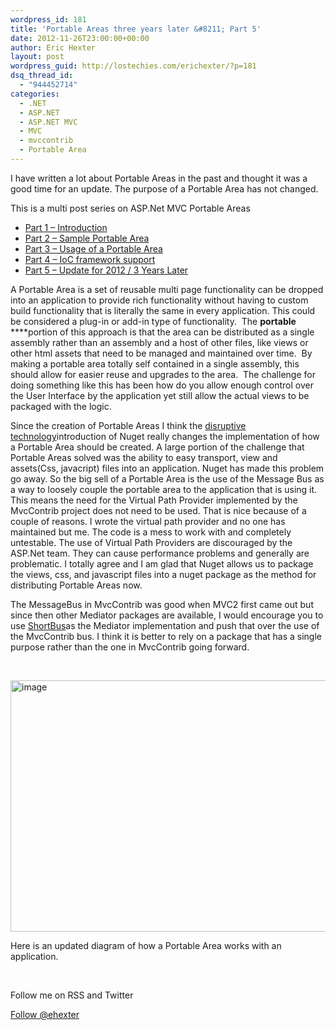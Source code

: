 ```yaml
---
wordpress_id: 181
title: 'Portable Areas three years later &#8211; Part 5'
date: 2012-11-26T23:00:00+00:00
author: Eric Hexter
layout: post
wordpress_guid: http://lostechies.com/erichexter/?p=181
dsq_thread_id:
  - "944452714"
categories:
  - .NET
  - ASP.NET
  - ASP.NET MVC
  - MVC
  - mvccontrib
  - Portable Area
---
```

I have written a lot about Portable Areas in the past and thought it was a good time for an update. The purpose of a Portable Area has not changed.

This is a multi post series on ASP.Net MVC Portable Areas

  * [Part 1 – Introduction](http://lostechies.com/erichexter/2009/11/01/asp-net-mvc-portable-areas-via-mvccontrib/)
  * [Part 2 – Sample Portable Area](/blogs/hex/archive/2009/11/02/asp-net-mvc-portable-areas-part-2.aspx)
  * [Part 3 – Usage of a Portable Area](/blogs/hex/archive/2009/11/03/asp-net-mvc-portable-areas-part-3.aspx)
  * [Part 4 &#8211; IoC framework support](/blogs/hex/archive/2009/11/04/asp-net-mvc-portable-area-part-4-ioc-framework-support.aspx)
  * [Part 5 &#8211; Update for 2012 / 3 Years Later](http://lostechies.com/erichexter/2012/11/26/portable-areas-3-years-later/)

A Portable Area is a set of reusable multi page functionality can be dropped into an application to provide rich functionality without having to custom build functionality that is literally the same in every application. This could be considered a plug-in or add-in type of functionality.  The **portable** ****portion of this approach is that the area can be distributed as a single assembly rather than an assembly and a host of other files, like views or other html assets that need to be managed and maintained over time.  By making a portable area totally self contained in a single assembly, this should allow for easier reuse and upgrades to the area.  The challenge for doing something like this has been how do you allow enough control over the User Interface by the application yet still allow the actual views to be packaged with the logic.

Since the creation of Portable Areas I think the [disruptive technology](http://en.wikipedia.org/wiki/Disruptive_innovation)introduction of Nuget really changes the implementation of how a Portable Area should be created. A large portion of the challenge that Portable Areas solved was the ability to easy transport, view and assets(Css, javacript) files into an application. Nuget has made this problem go away. So the big sell of a Portable Area is the use of the Message Bus as a way to loosely couple the portable area to the application that is using it. This means the need for the Virtual Path Provider implemented by the MvcContrib project does not need to be used. That is nice because of a couple of reasons. I wrote the virtual path provider and no one has maintained but me. The code is a mess to work with and completely untestable. The use of Virtual Path Providers are discouraged by the ASP.Net team. They can cause performance problems and generally are problematic. I totally agree and I am glad that Nuget allows us to package the views, css, and javascript files into a nuget package as the method for distributing Portable Areas now.

The MessageBus in MvcContrib was good when MVC2 first came out but since then other Mediator packages are available, I would encourage you to use [ShortBus](http://nuget.org/packages/ShortBus)as the Mediator implementation and push that over the use of the MvcContrib bus. I think it is better to rely on a package that has a single purpose rather than the one in MvcContrib going forward.

&nbsp;

[<img style="background-image: none; padding-left: 0px; padding-right: 0px; display: inline; padding-top: 0px; border: 0px;" title="image" src="http://lostechies.com/content/erichexter/uploads/2012/10/image_thumb4.png" alt="image" width="520" height="402" border="0" />](http://lostechies.com/content/erichexter/uploads/2012/10/image7.png)

Here is an updated diagram of how a Portable Area works with an application.

&nbsp;

Follow me on RSS and Twitter
  
<a href="https://twitter.com/ehexter" data-show-count="false" data-size="large">Follow @ehexter</a><a title="Subscribe to my feed" type="application/rss+xml" href="http://feeds.feedburner.com/EricHexter" rel="alternate"><img src="http://www.feedburner.com/fb/images/pub/feed-icon32x32.png" alt="" /></a>
